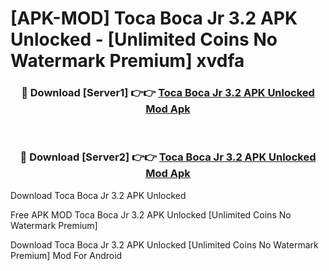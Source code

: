 # [APK-MOD] Toca Boca Jr 3.2 APK Unlocked - [Unlimited Coins No Watermark Premium] xvdfa



<div align="center">
<h3>🔴 Download [Server1] 👉👉 <a href="https://momento.my/?title=Toca_Boca_Jr_3.2_APK_Unlocked">Toca Boca Jr 3.2 APK Unlocked Mod Apk</a></h3><br>

<h3>🔴 Download [Server2] 👉👉 <a href="https://momento.my/?title=Toca_Boca_Jr_3.2_APK_Unlocked">Toca Boca Jr 3.2 APK Unlocked Mod Apk</a></h3>
</div>



Download Toca Boca Jr 3.2 APK Unlocked 

Free APK MOD Toca Boca Jr 3.2 APK Unlocked [Unlimited Coins No Watermark Premium]

Download Toca Boca Jr 3.2 APK Unlocked [Unlimited Coins No Watermark Premium] Mod For Android
